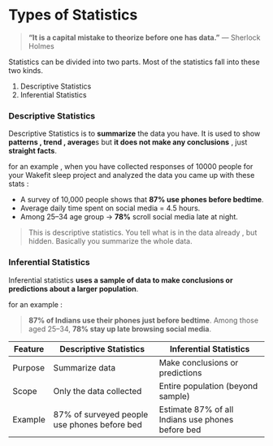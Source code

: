 # Types of Statistics

> **“It is a capital mistake to theorize before one has data.”** — Sherlock Holmes

Statistics can be divided into two parts. Most of the statistics fall into these two kinds.

1. Descriptive Statistics
2. Inferential Statistics

### Descriptive Statistics

Descriptive Statistics is to **summarize** the data you have. It is used to show **patterns , trend , average**s but **it does not make any conclusions** , just **straight facts**.

for an example , when you have collected responses of 10000 people for your Wakefit sleep project and analyzed the data you came up with these stats :&#x20;

* A survey of 10,000 people shows that **87% use phones before bedtime**.
* Average daily time spent on social media = 4.5 hours.
* Among 25–34 age group → **78%** scroll social media late at night.

> This is descriptive statistics. You tell what is in the data already , but hidden. Basically you summarize the whole data.

### Inferential Statistics

Inferential statistics **uses a sample of data to make conclusions or predictions about a larger population**.

for an example :&#x20;

> **87% of Indians use their phones just before bedtime**. Among those aged 25–34, **78% stay up late browsing social media**.

| Feature | Descriptive Statistics                       | Inferential Statistics                            |
| ------- | -------------------------------------------- | ------------------------------------------------- |
| Purpose | Summarize data                               | Make conclusions or predictions                   |
| Scope   | Only the data collected                      | Entire population (beyond sample)                 |
| Example | 87% of surveyed people use phones before bed | Estimate 87% of all Indians use phones before bed |

&#x20;

